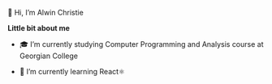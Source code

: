 👋 Hi, I’m Alwin Christie

**Little bit about me**

* 🎓 I’m currently studying Computer Programming and Analysis course at Georgian College

* 🌱 I’m currently learning React⚛️

<!---
AlwinGC/AlwinGC is a ✨ special ✨ repository because its `README.md` (this file) appears on your GitHub profile.
You can click the Preview link to take a look at your changes.
--->
